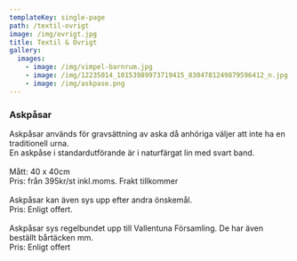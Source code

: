 ```yaml
---
templateKey: single-page
path: /textil-ovrigt
image: /img/ovrigt.jpg
title: Textil & Övrigt
gallery:
  images:
    - image: /img/vimpel-barnrum.jpg
    - image: /img/12235014_10153989973719415_8304781249879596412_n.jpg
    - image: /img/askpase.png
---
```

### Askpåsar

Askpåsar används för gravsättning av aska då anhöriga väljer att inte ha en traditionell urna.\
En askpåse i standardutförande är i naturfärgat lin med svart band.\
\
Mått: 40 x 40cm\
Pris: från 395kr/st inkl.moms. Frakt tillkommer \
\
Askpåsar kan även sys upp efter andra önskemål.\
Pris: Enligt offert. \
\
Askpåsar sys regelbundet upp till Vallentuna Församling. De har även beställt bårtäcken mm. \
Pris: Enligt offert
